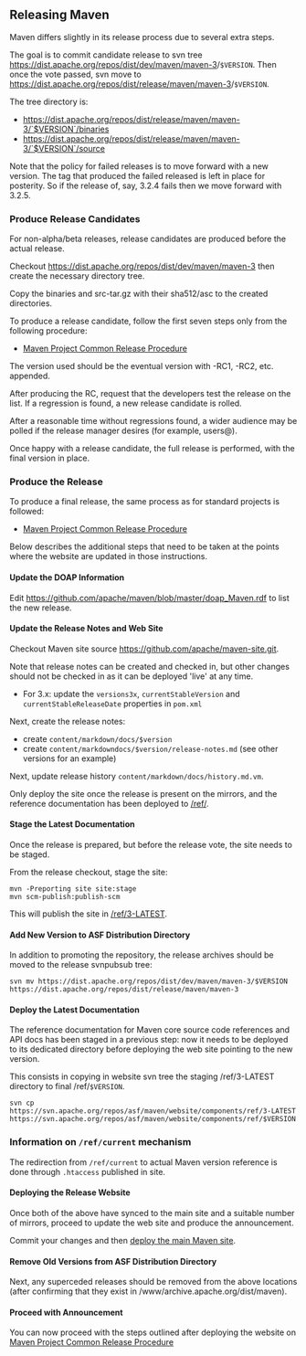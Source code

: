 ## Releasing Maven

Maven differs slightly in its release process due to several extra steps.

The goal is to commit candidate release to svn tree <https://dist.apache.org/repos/dist/dev/maven/maven-3>/`$VERSION`. Then once the vote passed, svn move to <https://dist.apache.org/repos/dist/release/maven/maven-3>/`$VERSION`.

The tree directory is:

- https://dist.apache.org/repos/dist/release/maven/maven-3/`$VERSION`/binaries
- https://dist.apache.org/repos/dist/release/maven/maven-3/`$VERSION`/source

Note that the policy for failed releases is to move forward with a new
version. The tag that produced the failed released is left in place for
posterity. So if the release of, say, 3.2.4 fails then we move forward
with 3.2.5.

### Produce Release Candidates

For non-alpha/beta releases, release candidates are produced before the actual release.

Checkout https://dist.apache.org/repos/dist/dev/maven/maven-3 then create the necessary directory tree.

Copy the binaries and src-tar.gz with their sha512/asc to the created directories.

To produce a release candidate, follow the first seven steps only from the following procedure:

-   [Maven Project Common Release Procedure](./maven-project-release-procedure.html)

The version used should be the eventual version with -RC1, -RC2, etc. appended.

After producing the RC, request that the developers test the release on the list. If a regression is found, a new release candidate is rolled.

After a reasonable time without regressions found, a wider audience may be polled if the release manager desires (for example, users@).

Once happy with a release candidate, the full release is performed, with the final version in place.

### Produce the Release

To produce a final release, the same process as for standard projects is followed:

-   [Maven Project Common Release Procedure](./maven-project-release-procedure.html)

Below describes the additional steps that need to be taken at the points where the website are updated in those instructions.

#### Update the DOAP Information

Edit <https://github.com/apache/maven/blob/master/doap_Maven.rdf> to list the new release.

#### Update the Release Notes and Web Site

Checkout Maven site source <https://github.com/apache/maven-site.git>.

Note that release notes can be created and checked in, but other changes should not be checked in as it can be deployed 'live' at any time.

- For 3.x: update the `versions3x`, `currentStableVersion` and `currentStableReleaseDate` properties in `pom.xml`

Next, create the release notes:

- create `content/markdown/docs/$version`
- create `content/markdowndocs/$version/release-notes.md` (see other versions for an example)

Next, update release history `content/markdown/docs/history.md.vm`.

Only deploy the site once the release is present on the mirrors, and the reference documentation has been deployed to [/ref/](/ref).

#### Stage the Latest Documentation

Once the release is prepared, but before the release vote, the site needs to be staged.

From the release checkout, stage the site:

```
mvn -Preporting site site:stage
mvn scm-publish:publish-scm
```

This will publish the site in [/ref/3-LATEST](/ref/3-LATEST).

#### Add New Version to ASF Distribution Directory

In addition to promoting the repository, the release archives should be
moved to the release svnpubsub tree:

```
svn mv https://dist.apache.org/repos/dist/dev/maven/maven-3/$VERSION https://dist.apache.org/repos/dist/release/maven/maven-3
```

#### Deploy the Latest Documentation

The reference documentation for Maven core source code references and API docs has been staged in a previous step: now it needs to be deployed to its dedicated directory before deploying the web site pointing to the new version.

This consists in copying in website svn tree the staging /ref/3-LATEST directory to final /ref/`$VERSION`.

```
svn cp https://svn.apache.org/repos/asf/maven/website/components/ref/3-LATEST https://svn.apache.org/repos/asf/maven/website/components/ref/$VERSION
```

### Information on `/ref/current` mechanism

The redirection from `/ref/current` to actual Maven version reference is done through `.htaccess` published in site.

#### Deploying the Release Website

Once both of the above have synced to the main site and a suitable number of mirrors, proceed to update the web site and produce the announcement.

Commit your changes and then [deploy the main Maven site](../website/deploy-maven-website.html).

#### Remove Old Versions from ASF Distribution Directory

Next, any superceded releases should be removed from the above locations (after confirming that they exist in /www/archive.apache.org/dist/maven).

#### Proceed with Announcement

You can now proceed with the steps outlined after deploying the website on [Maven Project Common Release Procedure](./maven-project-release-procedure.html)

